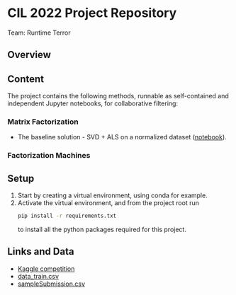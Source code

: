# CIL 2022 Project Repository

Team: Runtime Terror

## Overview


## Content

The project contains the following methods, runnable as self-contained and independent Jupyter notebooks,  for collaborative filtering:

### Matrix Factorization

* The baseline solution - SVD + ALS on a normalized dataset ([notebook](notebooks/Baseline.ipynb)).

### Factorization Machines

## Setup

1. Start by creating a virtual environment, using conda for example.
2. Activate the virtual environment, and from the project root run
    ```bash
    pip install -r requirements.txt
    ```
   to install all the python packages required for this project.

## Links and Data

* [Kaggle competition](https://www.kaggle.com/competitions/cil-collaborative-filtering-2022/data)
* [data_train.csv](data/data_train.csv)
* [sampleSubmission.csv](data/sampleSubmission.csv)
